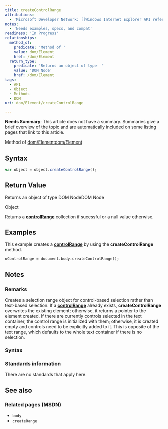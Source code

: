 ```yaml
---
title: createControlRange
attributions:
  - 'Microsoft Developer Network: [[Windows Internet Explorer API reference](http://msdn.microsoft.com/en-us/library/ie/hh828809%28v=vs.85%29.aspx) Article]'
notes:
  - 'Needs examples, specs, and compat'
readiness: 'In Progress'
relationships:
  method_of:
    predicate: 'Method of '
    value: dom/Element
    href: /dom/Element
  return_type:
    predicate: 'Returns an object of type  '
    value: 'DOM Node'
    href: /dom/Element
tags:
  - API
  - Object
  - Methods
  - DOM
uri: dom/Element/createControlRange

---
```

**Needs Summary**: This article does not have a summary. Summaries give a brief overview of the topic and are automatically included on some listing pages that link to this article.

Method of [dom/Element](/dom/Element)[dom/Element](/dom/Element)

## Syntax

``` js
var object = object.createControlRange();
```

## Return Value

Returns an object of type DOM NodeDOM Node

Object

Returns a [**controlRange**](/dom/HTMLElement/controlRange) collection if sucessful or a null value otherwise.

## Examples

This example creates a [**controlRange**](/dom/HTMLElement/controlRange) by using the **createControlRange** method.

``` html
oControlRange = document.body.createControlRange();
```

## Notes

### Remarks

Creates a selection range object for control-based selection rather than text-based selection. If a [**controlRange**](/dom/HTMLElement/controlRange) already exists, **createControlRange** overwrites the existing element; otherwise, it returns a pointer to the element created. If there are currently controls selected in the text container, the control range is initialized with them; otherwise, it is created empty and controls need to be explicitly added to it. This is opposite of the text range, which defaults to the whole text container if there is no selection.

### Syntax

### Standards information

There are no standards that apply here.

## See also

### Related pages (MSDN)

-   `body`
-   `createRange`
